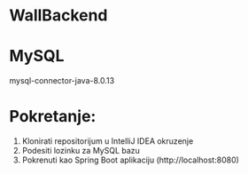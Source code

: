 # WallBackend


# MySQL

mysql-connector-java-8.0.13 


# Pokretanje: 

1. Klonirati repositorijum u IntelliJ IDEA okruzenje
2. Podesiti lozinku za MySQL bazu
3. Pokrenuti kao Spring Boot aplikaciju (http://localhost:8080)
